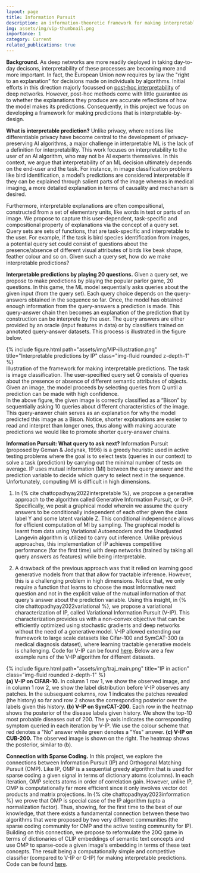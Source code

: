 ```yaml
---
layout: page
title: Information Pursuit
description: an information-theoretic framework for making interpretable predictions.
img: assets/img/vip-thumbnail.png
importance: 1
category: Current
related_publications: true
---
```


**Background.**
As deep networks are more readily deployed in taking day-to-day decisons, interpretability of these processes are becoming more and more important. In fact, the European Union now requires
by law the "right to an explanation" for decisions made on individuals by algorithms. Initial efforts in this direction majorly focussed on <a href=""> post-hoc interpretability</a> of deep networks. However, post-hoc methods come with little guarantee as to whether the explanations they produce are accurate reflections of how the model makes its predictions. Consequently, in this project we focus on developing a framework for making predictions that is interpretable-by-design.

**What is interpretable prediction?**
Unlike privacy, where notions like differentiable privacy have become central to the development of privacy-preserving AI algorithms, a major challenge in interpretable ML is the lack of a definition for interpretability. This work focuses on interpretability to the user of an AI algorithm, who may not be AI experts themselves. In this context, we argue that interpretability of an ML decision ultimately depends on the end-user and the task. For instance, in image classification problems like bird identification, a model’s predictions are considered interpretable if they can be explained through salient parts of the image whereas in medical imaging, a more detailed explanation in terms of causality and mechanism is desired. 

Furthermore, interpretable explanations are often compositional, constructed from a
set of elementary units, like words in text or parts of an image. We propose to capture this user-dependent, task-specific and compositional property of explanations via the concept of a query set.
Query sets are sets of functions, that are task-specific and interpretable to the user. For example,
if the task is bird species identification from images, a potential query set could consist of questions
about the presence/absence of different visual attributes of birds like beak shape, feather colour
and so on. Given such a query set, how do we make interpretable predictions? 

**Interpretable predictions by playing 20 questions.**
Given a query set, we propose to make predictions by playing the popular parlor game, 20 questions. In this game, the ML model sequentially asks queries about the given input (from the query set). Each query choice depends on the query-answers obtained in the sequence so far. Once, the model has obtained enough information from the query-answers a prediction is made. This query-answer chain then becomes an explanation of the prediction that by construction can be interprete by the user. The query answers are either provided by an oracle (input features in data) or by classifiers trained on annotated query-answer datasets. This process is illustrated in the figure below.
<div class="row">
    <div class="col-sm mt-3 mt-md-0">
        {% include figure.html path="assets/img/VIP-illustration.png" title="Interpretable predictions by IP" class="img-fluid rounded z-depth-1" %}
    </div>
</div>
<div class="caption">
    Illustration of the framework for making interpretable
    predictions. The task is image classification.
    The user-specified query set Q consists of queries about the
    presence or absence of different semantic attributes of objects.
    Given an image, the model proceeds by selecting
    queries from Q until a prediction can be made with high
    confidence.
</div>
In the above figure, the given image is correctly classified as a “Bison” by sequentially
asking 10 queries about different characteristics of the image. This query-answer chain serves as
an explanation for why the model predicted this image as a Bison. Notice, shorter explanations
are easier to read and interpret than longer ones, thus along with making accurate predictions we
would like to promote shorter query-answer chains. 

**Information Pursuit: What query to ask next?**
Information Pursuit (proposed by Geman & Jedynak, 1996) is a greedy heuristic used in active testing problems where the goal is to select tests (queries in our context) to solve a task (prediction)
by carrying out the minimal number of tests on average. IP uses mutual information (MI) between the query answer and the prediction variable to decide which query to select next in the sequence. Unfortunately, computing MI is difficult in high dimensions. 

1. In {% cite chattopadhyay2022interpretable %}, we propose a generative approach to the algorithm called Generative Information Pursuit, or G-IP. Specifically, we posit a graphical model wherein we assume the query answers to be conditionally independent of each other given the class label Y and some latent variable Z. This conditional independence allows for efficient computation of MI by sampling. The graphical model is learnt from data using Variational Autoencoders and the Unadjusted Langevin algorithm is utilized to carry out inference. Unlike previous approaches, this implementation of IP achieves competitive performance (for the first time) with deep networks (trained by taking all query answers as features) while being interpretable.

2. A drawback of the previous approach was that it relied on learning good generative models from that that allow for tractable inference. However, this is a challenging problem in high dimensions. Notice that, we only require a function that learns to choose the most informative next question and not in the explicit value of the mutual information of that query's answer about the prediction variable. Using this insight, in {% cite chattopadhyay2022variational %}, we propose a variational characterization of IP, called Variational Information Pursuit (V-IP). This characterization provides us with a non-convex objective that can be efficiently optimized using stochastic gradients and deep networks without the need of a generative model. V-IP allowed extending our framework to large scale datasets like Cifar-100 and SymCAT-300 (a medical diagnosis dataset), where learning tractable generative models is challenging. Code for V-IP can be found [here](https://github.com/ryanchankh/VariationalInformationPursuit). Below are a few example runs of the V-IP algorithm for different datasets. 

<div class="row">
    <div class="col-sm mt-3 mt-md-0">
        {% include figure.html path="assets/img/traj_main.png" title="IP in action" class="img-fluid rounded z-depth-1" %}
    </div>
</div>
<div class="caption">
    <b>(a) V-IP on CIFAR-10.</b> In column 1 row 1, we show the observed image, and in column 1 row 2, we show the label distribution before V-IP observes any patches. In the subsequent columns, row 1 indicates the patches revealed (the history) so far and row 2 shows the corresponding posterior over the labels given this history. <b>(b) V-IP on SymCAT-200.</b> Each row in the heatmap shows the posterior of the disease labels given history. We show the top-10 most probable diseases out of 200. The y-axis indicates the corresponding symptom queried in each iteration by V-IP. We use the colour scheme that red denotes a "No" answer while green denotes a "Yes" answer. <b>(c) V-IP on CUB-200.</b>  The observed image is shown on the right. The heatmap shows the posterior, similar to (b).
</div>

**Connection with Sparse Coding.**
In this project, we explore the connections between Information Pursuit (IP) and Orthogonal Matching Pursuit (OMP). Like IP, OMP is a sequential greedy algorithm that is used for sparse coding a given signal in terms of dictionary atoms (columns). In each iteration, OMP selects atoms in order of correlation gain. However, unlike IP, OMP is computationally far more efficient since it only involves vector dot products and matrix projections. In {% cite chattopadhyay2023information %} we prove that OMP is special case of the IP algorithm (upto a normalization factor). Thus, showing, for the first time to the best of our knowledge, that there exists a fundamental connection between these two algorithms that were proposed by two very different communities (the sparse coding community for OMP and the active testing community for IP). Building on this connection, we propose to reformulate the 20Q game in terms of dictionaries of CLIP embeddings of semantic text concepts and use OMP to sparse-code a given image's embedding in terms of these text concepts. The result being a computationally simple and competitive classifier (compared to V-IP or G-IP) for making interpretable predictions. Code can be found [here](https://github.com/r-zip/ip-omp).
